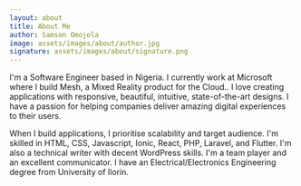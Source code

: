 ```yaml
---
layout: about
title: About Me
author: Samson Omojola
image: assets/images/about/author.jpg
signature: assets/images/about/signature.png
---
```


I'm a Software Engineer based in Nigeria. I currently work at Microsoft where I build Mesh, a Mixed Reality product for the Cloud.. I love creating applications with responsive, beautiful, intuitive, state-of-the-art designs. I have a passion for helping companies deliver amazing digital experiences to their users.

When I build applications, I prioritise scalability and target audience. I'm skilled in HTML, CSS, Javascript, Ionic, React, PHP, Laravel, and Flutter. I'm also a technical writer with decent WordPress skills. I'm a team player and an excellent communicator. I have an Electrical/Electronics Engineering degree from University of Ilorin.
